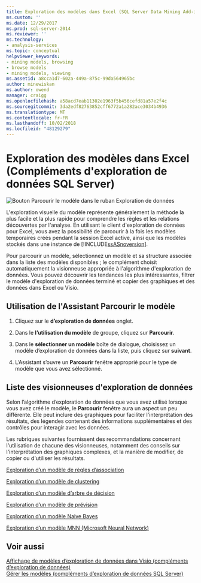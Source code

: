 ```yaml
---
title: Exploration des modèles dans Excel (SQL Server Data Mining Add-ins) | Microsoft Docs
ms.custom: ''
ms.date: 12/29/2017
ms.prod: sql-server-2014
ms.reviewer: ''
ms.technology:
- analysis-services
ms.topic: conceptual
helpviewer_keywords:
- mining models, browsing
- browse models
- mining models, viewing
ms.assetid: a8cca1d7-602a-449a-875c-99da564965bc
author: minewiskan
ms.author: owend
manager: craigg
ms.openlocfilehash: a58acd7eab11302e1963f5b456cefd81a57e2f4c
ms.sourcegitcommit: 3da2edf82763852cff6772a1a282ace3034b4936
ms.translationtype: MT
ms.contentlocale: fr-FR
ms.lasthandoff: 10/02/2018
ms.locfileid: "48129279"
---
```

# <a name="browsing-models-in-excel-sql-server-data-mining-add-ins"></a>Exploration des modèles dans Excel (Compléments d'exploration de données SQL Server)
  ![Bouton Parcourir le modèle dans le ruban Exploration de données](media/dmc-browse.gif "bouton Parcourir le modèle dans le ruban Exploration de données")  
  
 L'exploration visuelle du modèle représente généralement la méthode la plus facile et la plus rapide pour comprendre les règles et les relations découvertes par l'analyse. En utilisant le client d'exploration de données pour Excel, vous avez la possibilité de parcourir à la fois les modèles temporaires créés pendant la session Excel active, ainsi que les modèles stockés dans une instance de [!INCLUDE[ssASnoversion](../includes/ssasnoversion-md.md)].  
  
 Pour parcourir un modèle, sélectionnez un modèle et sa structure associée dans la liste des modèles disponibles ; le complément choisit automatiquement la visionneuse appropriée à l'algorithme d'exploration de données. Vous pouvez découvrir les tendances les plus intéressantes, filtrer le modèle d'exploration de données terminé et copier des graphiques et des données dans Excel ou Visio.  
  
## <a name="using-the-browse-model-wizard"></a>Utilisation de l'Assistant Parcourir le modèle  
  
1.  Cliquez sur le **d’exploration de données** onglet.  
  
2.  Dans le **l’utilisation du modèle** de groupe, cliquez sur **Parcourir**.  
  
3.  Dans le **sélectionner un modèle** boîte de dialogue, choisissez un modèle d’exploration de données dans la liste, puis cliquez sur **suivant**.  
  
4.  L’Assistant s’ouvre un **Parcourir** fenêtre approprié pour le type de modèle que vous avez sélectionné.  
  
## <a name="list-of-data-mining-viewers"></a>Liste des visionneuses d'exploration de données  
 Selon l’algorithme d’exploration de données que vous avez utilisé lorsque vous avez créé le modèle, le **Parcourir** fenêtre aura un aspect un peu différente. Elle peut inclure des graphiques pour faciliter l'interprétation des résultats, des légendes contenant des informations supplémentaires et des contrôles pour interagir avec les données.  
  
 Les rubriques suivantes fournissent des recommandations concernant l'utilisation de chacune des visionneuses, notamment des conseils sur l'interprétation des graphiques complexes, et la manière de modifier, de copier ou d'utiliser les résultats.  
  
 [Exploration d’un modèle de règles d’association](browsing-an-association-rules-model.md)  
  
 [Exploration d’un modèle de clustering](browsing-a-clustering-model.md)  
  
 [Exploration d’un modèle d’arbre de décision](browsing-a-decision-trees-model.md)  
  
 [Exploration d’un modèle de prévision](browsing-a-forecasting-model.md)  
  
 [Exploration d’un modèle Naive Bayes](browsing-a-naive-bayes-model.md)  
  
 [Exploration d’un modèle MNN (Microsoft Neural Network)](browsing-a-neural-network-model.md)  
  
## <a name="see-also"></a>Voir aussi  
 [Affichage de modèles d’exploration de données dans Visio &#40;compléments d’exploration de données&#41;](viewing-data-mining-models-in-visio-data-mining-add-ins.md)   
 [Gérer les modèles &#40;compléments d’exploration de données SQL Server&#41;](manage-models-sql-server-data-mining-add-ins.md)  
  
  
